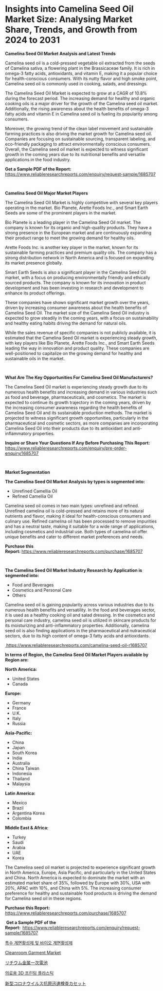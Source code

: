 <p><h1>Insights into Camelina Seed Oil Market Size: Analysing Market Share, Trends, and Growth from 2024 to 2031</h1></p><p><strong>Camelina Seed Oil Market Analysis and Latest Trends</strong></p>
<p><p>Camelina seed oil is a cold-pressed vegetable oil extracted from the seeds of Camelina sativa, a flowering plant in the Brassicaceae family. It is rich in omega-3 fatty acids, antioxidants, and vitamin E, making it a popular choice for health-conscious consumers. With its nutty flavor and high smoke point, Camelina seed oil is commonly used in cooking, salads, and dressings.</p><p>The Camelina Seed Oil Market is expected to grow at a CAGR of 10.8% during the forecast period. The increasing demand for healthy and organic cooking oils is a major driver for the growth of the Camelina seed oil market. Additionally, the rising awareness about the health benefits of omega-3 fatty acids and vitamin E in Camelina seed oil is fueling its popularity among consumers.</p><p>Moreover, the growing trend of the clean label movement and sustainable farming practices is also driving the market growth for Camelina seed oil. Companies are focusing on sustainable sourcing, transparent labeling, and eco-friendly packaging to attract environmentally conscious consumers. Overall, the Camelina seed oil market is expected to witness significant growth in the coming years due to its nutritional benefits and versatile applications in the food industry.</p></p>
<p><strong>Get a Sample PDF of the Report:&nbsp;</strong> <a href="https://www.reliableresearchreports.com/enquiry/request-sample/1685707">https://www.reliableresearchreports.com/enquiry/request-sample/1685707</a></p>
<p>&nbsp;</p>
<p><strong>Camelina Seed Oil Major Market Players</strong></p>
<p><p>The Camelina Seed Oil Market is highly competitive with several key players operating in the market. Bio Planete, Arette Foods Inc., and Smart Earth Seeds are some of the prominent players in the market.</p><p>Bio Planete is a leading player in the Camelina Seed Oil market. The company is known for its organic and high-quality products. They have a strong presence in the European market and are continuously expanding their product range to meet the growing demand for healthy oils.</p><p>Arette Foods Inc. is another key player in the market, known for its sustainable farming practices and premium quality oils. The company has a strong distribution network in North America and is focused on expanding its market presence globally.</p><p>Smart Earth Seeds is also a significant player in the Camelina Seed Oil market, with a focus on producing environmentally friendly and ethically sourced products. The company is known for its innovation in product development and has been investing in research and development to enhance its product offerings.</p><p>These companies have shown significant market growth over the years, driven by increasing consumer awareness about the health benefits of Camelina Seed Oil. The market size of the Camelina Seed Oil industry is expected to grow steadily in the coming years, with a focus on sustainability and healthy eating habits driving the demand for natural oils.</p><p>While the sales revenue of specific companies is not publicly available, it is estimated that the Camelina Seed Oil market is experiencing steady growth, with key players like Bio Planete, Arette Foods Inc., and Smart Earth Seeds leading the way in innovation and product quality. These companies are well-positioned to capitalize on the growing demand for healthy and sustainable oils in the market.</p></p>
<p>&nbsp;</p>
<p><strong>What Are The Key Opportunities For Camelina Seed Oil Manufacturers?</strong></p>
<p><p>The Camelina Seed Oil market is experiencing steady growth due to its numerous health benefits and increasing demand in various industries such as food and beverage, pharmaceuticals, and cosmetics. The market is expected to continue its growth trajectory in the coming years, driven by the increasing consumer awareness regarding the health benefits of Camelina Seed Oil and its sustainable production methods. The market is projected to witness significant growth opportunities, particularly in the pharmaceutical and cosmetic sectors, as more companies are incorporating Camelina Seed Oil into their products due to its antioxidant and anti-inflammatory properties.</p></p>
<p><strong>Inquire or Share Your Questions If Any Before Purchasing This Report:</strong> <a href="https://www.reliableresearchreports.com/enquiry/pre-order-enquiry/1685707">https://www.reliableresearchreports.com/enquiry/pre-order-enquiry/1685707</a></p>
<p>&nbsp;</p>
<p><strong>Market Segmentation</strong></p>
<p><strong>The Camelina Seed Oil Market Analysis by types is segmented into:</strong></p>
<p><ul><li>Unrefined Camellia Oil</li><li>Refined Camellia Oil</li></ul></p>
<p><p>Camelina seed oil comes in two main types: unrefined and refined. Unrefined camelina oil is cold-pressed and retains more of its natural nutrients and flavor, making it ideal for health-conscious consumers and culinary use. Refined camelina oil has been processed to remove impurities and has a neutral taste, making it suitable for a wide range of applications, including cosmetics and industrial use. Both types of camelina oil offer unique benefits and cater to different market preferences and needs.</p></p>
<p><strong>Purchase this Report:&nbsp;</strong><a href="https://www.reliableresearchreports.com/purchase/1685707">https://www.reliableresearchreports.com/purchase/1685707</a></p>
<p>&nbsp;</p>
<p><strong>The Camelina Seed Oil Market Industry Research by Application is segmented into:</strong></p>
<p><ul><li>Food and Beverages</li><li>Cosmetics and Personal Care</li><li>Others</li></ul></p>
<p><p>Camelina seed oil is gaining popularity across various industries due to its numerous health benefits and versatility. In the food and beverages sector, it is used as a healthy cooking oil and salad dressing. In the cosmetics and personal care industry, camelina seed oil is utilized in skincare products for its moisturizing and anti-inflammatory properties. Additionally, camelina seed oil is also finding applications in the pharmaceutical and nutraceutical sectors, due to its high content of omega-3 fatty acids and antioxidants.</p></p>
<p><a href="https://www.reliableresearchreports.com/camelina-seed-oil-r1685707">&nbsp;https://www.reliableresearchreports.com/camelina-seed-oil-r1685707</a></p>
<p><strong>In terms of Region, the Camelina Seed Oil Market Players available by Region are:</strong></p>
<p>
    <p> <strong> North America: </strong>
        <ul>
            <li>United States</li>
            <li>Canada</li>
        </ul>
        </p> 
    <p> <strong> Europe: </strong>
        <ul>
            <li>Germany</li>
            <li>France</li>
            <li>U.K.</li>
            <li>Italy</li>
            <li>Russia</li>
        </ul>
        </p> 
    <p> <strong> Asia-Pacific: </strong>
        <ul>
            <li>China</li>
            <li>Japan</li>
            <li>South Korea</li>
            <li>India</li>
            <li>Australia</li>
            <li>China Taiwan</li>
            <li>Indonesia</li>
            <li>Thailand</li>
            <li>Malaysia</li>
        </ul>
        </p> 
    <p> <strong> Latin America: </strong>
        <ul>
            <li>Mexico</li>
            <li>Brazil</li>
            <li>Argentina Korea</li>
            <li>Colombia</li>
        </ul>
        </p> 
    <p> <strong> Middle East & Africa: </strong>
        <ul>
            <li>Turkey</li>
            <li>Saudi</li>
            <li>Arabia</li>
            <li>UAE</li>
            <li>Korea</li>
        </ul>
    </p>
    </p>
<p><p>The Camelina seed oil market is projected to experience significant growth in North America, Europe, Asia Pacific, and particularly in the United States and China. North America is expected to dominate the market with an estimated market share of 35%, followed by Europe with 30%, USA with 20%, APAC with 10%, and China with 5%. The increasing consumer preference for healthy and sustainable food products is driving the demand for Camelina seed oil in these regions.</p></p>
<p><strong>Purchase this Report: </strong><a href="https://www.reliableresearchreports.com/purchase/1685707">https://www.reliableresearchreports.com/purchase/1685707</a></p>
<p>&nbsp;<strong>Get a Sample PDF of the Report:&nbsp;&nbsp;</strong><a href="https://www.reliableresearchreports.com/enquiry/request-sample/1685707">https://www.reliableresearchreports.com/enquiry/request-sample/1685707</a></p>
<p><strong></strong></p>
<p><p><a href="https://github.com/regina00882/Market-Research-Report-List-1/blob/main/165501296121.md">특수 계면활성제 및 바이오 계면활성제</a></p><p><a href="https://github.com/mbisetmhermsr/Market-Research-Report-List-2/blob/main/cleanroom-garment-market.md">Cleanroom Garment Market</a></p><p><a href="https://github.com/gfggqjbfys368009/Market-Research-Report-List-2/blob/main/9534656102603.md">リチウム金属一次電池</a></p><p><a href="https://github.com/vs019sa3m8x/Market-Research-Report-List-2/blob/main/228559996122.md">의료용 3D 프린팅 플라스틱</a></p><p><a href="https://github.com/qwpelcjko9242629/Market-Research-Report-List-2/blob/main/5858984102602.md">新型コロナウイルス抗原迅速検査カセット</a></p></p>